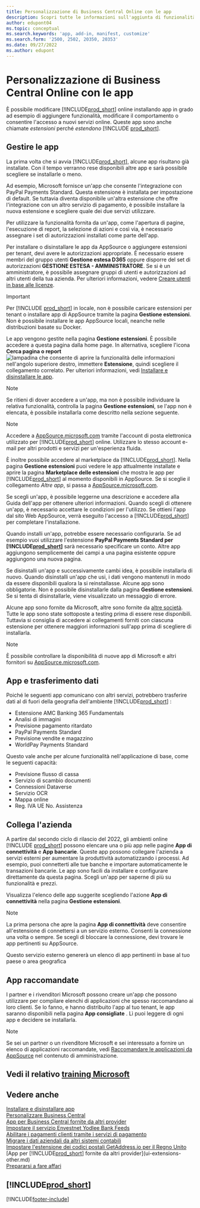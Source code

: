 ```yaml
---
title: Personalizzazione di Business Central Online con le app
description: Scopri tutte le informazioni sull'aggiunta di funzionalità e la personalizzazione di Business Central tramite l'installazione delle app in questo articolo.
author: edupont04
ms.topic: conceptual
ms.search.keywords: 'app, add-in, manifest, customize'
ms.search.form: '2500, 2502, 20350, 20353'
ms.date: 09/27/2022
ms.author: edupont
---
```

# Personalizzazione di Business Central Online con le app

È possibile modificare [!INCLUDE[prod_short](includes/prod_short.md)] online installando app in grado ad esempio di aggiungere funzionalità, modificare il comportamento o consentire l'accesso a nuovi servizi online. Queste app sono anche chiamate *estensioni* perché *estendono* [!INCLUDE [prod_short](includes/prod_short.md)].

## Gestire le app

La prima volta che si avvia [!INCLUDE[prod_short](includes/prod_short.md)], alcune app risultano già installate. Con il tempo verranno rese disponibili altre app e sarà possibile scegliere se installarle o meno.

Ad esempio, Microsoft fornisce un'app che consente l'integrazione con PayPal Payments Standard. Questa estensione è installata per impostazione di default. Se tuttavia diventa disponibile un'altra estensione che offre l'integrazione con un altro servizio di pagamento, è possibile installare la nuova estensione e scegliere quale dei due servizi utilizzare.  

Per utilizzare la funzionalità fornita da un'app, come l'apertura di pagine, l'esecuzione di report, la selezione di azioni e così via, è necessario assegnare i set di autorizzazioni installati come parte dell'app.

Per installare o disinstallare le app da AppSource o aggiungere estensioni per tenant, devi avere le autorizzazioni appropriate. È necessario essere membri del gruppo utenti **Gestione estesa D365** oppure disporre del set di autorizzazioni **GESTIONE ESTESA - AMMINISTRATORE**. Se si è un amministratore, è possibile assegnare gruppi di utenti e autorizzazioni ad altri utenti della tua azienda. Per ulteriori informazioni, vedere [Creare utenti in base alle licenze](ui-how-users-permissions.md).  

> [!IMPORTANT]  
> Per [!INCLUDE [prod_short](includes/prod_short.md)] in locale, non è possibile caricare estensioni per tenant o installare app di AppSource tramite la pagina **Gestione estensioni**. Non è possibile installare le app AppSource locali, neanche nelle distribuzioni basate su Docker.

Le app vengono gestite nella pagina **Gestione estensioni**. È possibile accedere a questa pagina dalla home page. In alternativa, scegliere l'icona **Cerca pagina o report** ![lampadina che consente di aprire la funzionalità delle informazioni](media/ui-search/search_small.png "Informazioni sull'operazione che si desidera eseguire") nell'angolo superiore destro, immettere **Estensione**, quindi scegliere il collegamento correlato. Per ulteriori informazioni, vedi [Installare e disinstallare le app](ui-extensions-install-uninstall.md).

> [!NOTE]  
> Se ritieni di dover accedere a un'app, ma non è possibile individuare la relativa funzionalità, controlla la pagina **Gestione estensioni**, se l'app non è elencata, è possibile installarla come descritto nella sezione seguente.  

> [!NOTE]  
> Accedere a [AppSource.microsoft.com](https://appsource.microsoft.com/) tramite l'account di posta elettronica utilizzato per [!INCLUDE[prod_short](includes/prod_short.md)] online. Utilizzare lo stesso account e-mail per altri prodotti e servizi per un'esperienza fluida.  

È inoltre possibile accedere al marketplace da [!INCLUDE[prod_short](includes/prod_short.md)]. Nella pagina **Gestione estensioni** puoi vedere le app attualmente installate e aprire la pagina **Marketplace delle estensioni** che mostra le app per [!INCLUDE[prod_short](includes/prod_short.md)] al momento disponibili in AppSource. Se si sceglie il collegamento *Altre app*, si passa a [AppSource.microsoft.com](https://appsource.microsoft.com/marketplace/apps?product=dynamics-365%3Bdynamics-365-business-central&page=1).  

Se scegli un'app, è possibile leggerne una descrizione e accedere alla Guida dell'app per ottenere ulteriori informazioni. Quando scegli di ottenere un'app, è necessario accettare le condizioni per l'utilizzo. Se ottieni l'app dal sito Web AppSource, verrà eseguito l'accesso a [!INCLUDE[prod_short](includes/prod_short.md)] per completare l'installazione.  

Quando installi un'app, potrebbe essere necessario configurarla. Se ad esempio vuoi utilizzare l'estensione **PayPal Payments Standard per [!INCLUDE[prod_short](includes/prod_short.md)]** sarà necessario specificare un conto.
Altre app aggiungono semplicemente dei campi a una pagina esistente oppure aggiungono una nuova pagina.   

Se disinstalli un'app e successivamente cambi idea, è possibile installarla di nuovo. Quando disinstalli un'app che usi, i dati vengono mantenuti in modo da essere disponibili qualora la si reinstallasse. Alcune app sono obbligatorie. Non è possibile disinstallarle dalla pagina **Gestione estensioni**. Se si tenta di disinstallarle, viene visualizzato un messaggio di errore.  

Alcune app sono fornite da Microsoft, altre sono fornite da [altre società](ui-extensions-other.md). Tutte le app sono state sottoposte a testing prima di essere rese disponibili. Tuttavia si consiglia di accedere ai collegamenti forniti con ciascuna estensione per ottenere maggiori informazioni sull'app prima di scegliere di installarla.  

> [!NOTE]  
> È possibile controllare la disponibilità di nuove app di Microsoft e altri fornitori su [AppSource.microsoft.com](https://appsource.microsoft.com/marketplace/apps?product=dynamics-365%3Bdynamics-365-business-central&page=1).

## App e trasferimento dati

Poiché le seguenti app comunicano con altri servizi, potrebbero trasferire dati al di fuori della geografia dell'ambiente [!INCLUDE[prod_short](includes/prod_short.md)] :

* Estensione AMC Banking 365 Fundamentals
* Analisi di immagini
* Previsione pagamento ritardato
* PayPal Payments Standard
* Previsione vendite e magazzino
* WorldPay Payments Standard

Questo vale anche per alcune funzionalità nell'applicazione di base, come le seguenti capacità:

* Previsione flusso di cassa
* Servizio di scambio documenti
* Connessioni Dataverse
* Servizio OCR
* Mappa online
* Reg. IVA UE No. Assistenza

## Collega l'azienda

A partire dal secondo ciclo di rilascio del 2022, gli ambienti online [!INCLUDE [prod_short](includes/prod_short.md)] possono elencare una o più app nelle pagine **App di connettività** e **App bancarie**. Queste app possono collegare l'azienda a servizi esterni per aumentare la produttività automatizzando i processi. Ad esempio, puoi connetterti alle tue banche e importare automaticamente le transazioni bancarie. Le app sono facili da installare e configurare direttamente da questa pagina. Scegli un'app per saperne di più su funzionalità e prezzi.  

Visualizza l'elenco delle app suggerite scegliendo l'azione **App di connettività** nella pagina **Gestione estensioni**.  

> [!NOTE]
> La prima persona che apre la pagina **App di connettività** deve consentire all'estensione di connettersi a un servizio esterno. Consenti la connessione una volta o sempre. Se scegli di bloccare la connessione, devi trovare le app pertinenti su AppSource.

Questo servizio esterno genererà un elenco di app pertinenti in base al tuo paese o area geografica

## App raccomandate

I partner e i rivenditori Microsoft possono creare un'app che possono utilizzare per compilare elenchi di applicazioni che spesso raccomandano ai loro clienti. Se lo fanno, e hanno distribuito l'app al tuo tenant, le app saranno disponibili nella pagina **App consigliate** . Lì puoi leggere di ogni app e decidere se installarla.

> [!NOTE]
> Se sei un partner o un rivenditore Microsoft e sei interessato a fornire un elenco di applicazioni raccomandate, vedi [Raccomandare le applicazioni da AppSource](/dynamics365/business-central/dev-itpro/administration/recommend-apps) nel contenuto di amministrazione.

## Vedi il relativo [training Microsoft](/training/modules/customize-dynamics-365-business-central/)

## Vedere anche

[Installare e disinstallare app](ui-extensions-install-uninstall.md)  
[Personalizzare Business Central](ui-customizing-overview.md)  
[App per Business Central fornite da altri provider](ui-extensions-other.md)  
[Impostare il servizio Envestnet Yodlee Bank Feeds](bank-how-setup-bank-statement-service.md)  
[Abilitare i pagamenti clienti tramite i servizi di pagamento](sales-how-enable-payment-service-extensions.md)  
[Migrare i dati aziendali da altri sistemi contabili](across-import-data-configuration-packages.md)  
[Impostare l'estensione dei codici postali GetAddress.io per il Regno Unito](LocalFunctionality/UnitedKingdom/uk-setup-postal-code-service.md)  
[App per [!INCLUDE[prod_short](includes/prod_short.md)] fornite da altri provider](ui-extensions-other.md)  
[Prepararsi a fare affari](ui-get-ready-business.md)  

## [!INCLUDE[prod_short](includes/free_trial_md.md)]  


[!INCLUDE[footer-include](includes/footer-banner.md)]
